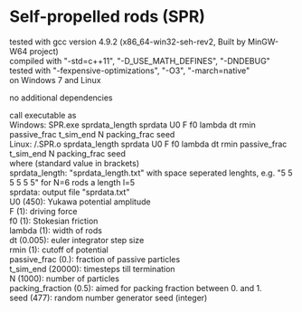 # Self-propelled rods (SPR)

tested with gcc version 4.9.2 (x86_64-win32-seh-rev2, Built by MinGW-W64 project)  
compiled with "-std=c++11", "-D_USE_MATH_DEFINES", "-DNDEBUG"
tested with "-fexpensive-optimizations", "-O3", "-march=native"  
on Windows 7 and Linux

no additional dependencies

call executable as  
Windows: SPR.exe sprdata_length sprdata U0 F f0 lambda dt rmin passive_frac t_sim_end N packing_frac seed  
Linux: /.SPR.o sprdata_length sprdata U0 F f0 lambda dt rmin passive_frac t_sim_end N packing_frac seed  
where (standard value in brackets)  
sprdata_length: "sprdata_length.txt" with space seperated lenghts, e.g. "5 5 5 5 5 5" for N=6 rods a length l=5  
sprdata: output file "sprdata.txt"  
U0 (450): Yukawa potential amplitude  
F (1): driving force  
f0 (1): Stokesian friction  
lambda (1): width of rods  
dt (0.005): euler integrator step size  
rmin (1): cutoff of potential  
passive_frac (0.): fraction of passive particles  
t_sim_end (20000): timesteps till termination  
N (1000): number of particles  
packing_fraction (0.5): aimed for packing fraction between 0. and 1.  
seed (477): random number generator seed (integer)  

